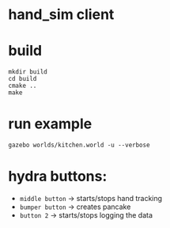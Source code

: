 # hand_sim client

# build
~~~
mkdir build
cd build
cmake ..
make
~~~

# run example
~~~
gazebo worlds/kitchen.world -u --verbose
~~~

# hydra buttons:
 * `middle button` -> starts/stops hand tracking
 * `bumper button` -> creates pancake
 * `button 2` -> starts/stops logging the data